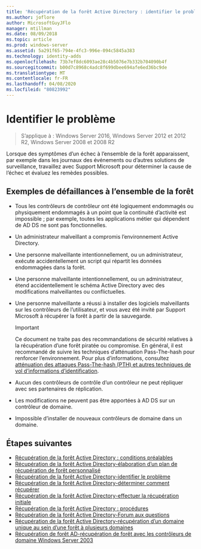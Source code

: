 ```yaml
---
title: 'Récupération de la forêt Active Directory : identifier le problème'
ms.author: joflore
author: MicrosoftGuyJFlo
manager: mtillman
ms.date: 08/09/2018
ms.topic: article
ms.prod: windows-server
ms.assetid: 5a291f65-794e-4fc3-996e-094c5845a383
ms.technology: identity-adds
ms.openlocfilehash: 73b7ef8dc6093ae28c4b5076e7b332b704090b4f
ms.sourcegitcommit: b00d7c8968c4adc8f699dbee694afe6ed36bc9de
ms.translationtype: MT
ms.contentlocale: fr-FR
ms.lasthandoff: 04/08/2020
ms.locfileid: "80823992"
---
```

# <a name="identify-the-problem"></a>Identifier le problème

>S’applique à : Windows Server 2016, Windows Server 2012 et 2012 R2, Windows Server 2008 et 2008 R2
  
Lorsque des symptômes d’un échec à l’ensemble de la forêt apparaissent, par exemple dans les journaux des événements ou d’autres solutions de surveillance, travaillez avec Support Microsoft pour déterminer la cause de l’échec et évaluez les remèdes possibles.  

## <a name="examples-of-forest-wide-failures"></a>Exemples de défaillances à l’ensemble de la forêt

- Tous les contrôleurs de contrôleur ont été logiquement endommagés ou physiquement endommagés à un point que la continuité d’activité est impossible ; par exemple, toutes les applications métier qui dépendent de AD DS ne sont pas fonctionnelles.  
- Un administrateur malveillant a compromis l’environnement Active Directory.  
- Une personne malveillante intentionnellement, ou un administrateur, exécute accidentellement un script qui répartit les données endommagées dans la forêt.  
- Une personne malveillante intentionnellement, ou un administrateur, étend accidentellement le schéma Active Directory avec des modifications malveillantes ou conflictuelles.  
- Une personne malveillante a réussi à installer des logiciels malveillants sur les contrôleurs de l’utilisateur, et vous avez été invité par Support Microsoft à récupérer la forêt à partir de la sauvegarde.  
  
   > [!IMPORTANT]
   >  Ce document ne traite pas des recommandations de sécurité relatives à la récupération d’une forêt piratée ou compromise. En général, il est recommandé de suivre les techniques d’atténuation Pass-The-hash pour renforcer l’environnement. Pour plus d’informations, consultez [atténuation des attaques Pass-The-hash (PTH) et autres techniques de vol d’informations d’identification](https://www.microsoft.com/download/details.aspx?id=36036).
  
- Aucun des contrôleurs de contrôle d’un contrôleur ne peut répliquer avec ses partenaires de réplication.  
- Les modifications ne peuvent pas être apportées à AD DS sur un contrôleur de domaine.  
- Impossible d’installer de nouveaux contrôleurs de domaine dans un domaine.  
  
## <a name="next-steps"></a>Étapes suivantes

- [Récupération de la forêt Active Directory : conditions préalables](AD-Forest-Recovery-Prerequisties.md)  
- [Récupération de la forêt Active Directory-élaboration d’un plan de récupération de forêt personnalisé](AD-Forest-Recovery-Devising-a-Plan.md)  
- [Récupération de la forêt Active Directory-identifier le problème](AD-Forest-Recovery-Identify-the-Problem.md)
- [Récupération de la forêt Active Directory-déterminer comment récupérer](AD-Forest-Recovery-Determine-how-to-Recover.md)
- [Récupération de la forêt Active Directory-effectuer la récupération initiale](AD-Forest-Recovery-Perform-initial-recovery.md)  
- [Récupération de la forêt Active Directory : procédures](AD-Forest-Recovery-Procedures.md)  
- [Récupération de la forêt Active Directory-Forum aux questions](AD-Forest-Recovery-FAQ.md)  
- [Récupération de la forêt Active Directory-récupération d’un domaine unique au sein d’une forêt à plusieurs domaines](AD-Forest-Recovery-Single-Domain-in-Multidomain-Recovery.md)  
- [Récupération de forêt AD-récupération de forêt avec les contrôleurs de domaine Windows Server 2003](AD-Forest-Recovery-Windows-Server-2003.md) 
